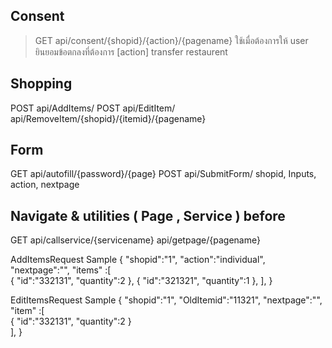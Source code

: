 ##  Consent
> GET     api/consent/{shopid}/{action}/{pagename}
    ใช้เมื่อต้องการให้ user ยินยอมข้อตกลงที่ต้องการ
    [action]
        transfer
        restaurent

## Shopping 

POST    api/AddItems/
POST    api/EditItem/
         api/RemoveItem/{shopid}/{itemid}/{pagename}

## Form

GET    api/autofill/{password}/{page}
POST   api/SubmitForm/                         shopid, Inputs, action, nextpage

## Navigate & utilities ( Page , Service ) before

GET     api/callservice/{servicename}
    api/getpage/{pagename}


AddItemsRequest Sample
{
    "shopid":"1",
    "action":"individual",
    "nextpage":"",
    "items" :[  
        { 
            "id":"332131",
            "quantity":2
        },
        { 
            "id":"321321",
            "quantity":1
        },
    ],
}

EditItemsRequest Sample
{
    "shopid":"1",
    "OldItemid":"11321",
    "nextpage":"",
    "item" :[  
        { 
            "id":"332131",
            "quantity":2
        }       
    ],
}